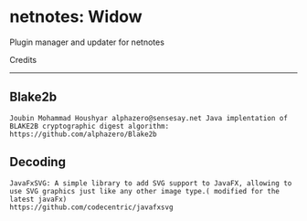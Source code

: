 # netnotes: Widow

Plugin manager and updater for netnotes


Credits

---
Blake2b
---
    Joubin Mohammad Houshyar alphazero@sensesay.net Java implentation of BLAKE2B cryptographic digest algorithm: https://github.com/alphazero/Blake2b

Decoding
---
    JavaFxSVG: A simple library to add SVG support to JavaFX, allowing to use SVG graphics just like any other image type.( modified for the latest javaFx) 
    https://github.com/codecentric/javafxsvg
